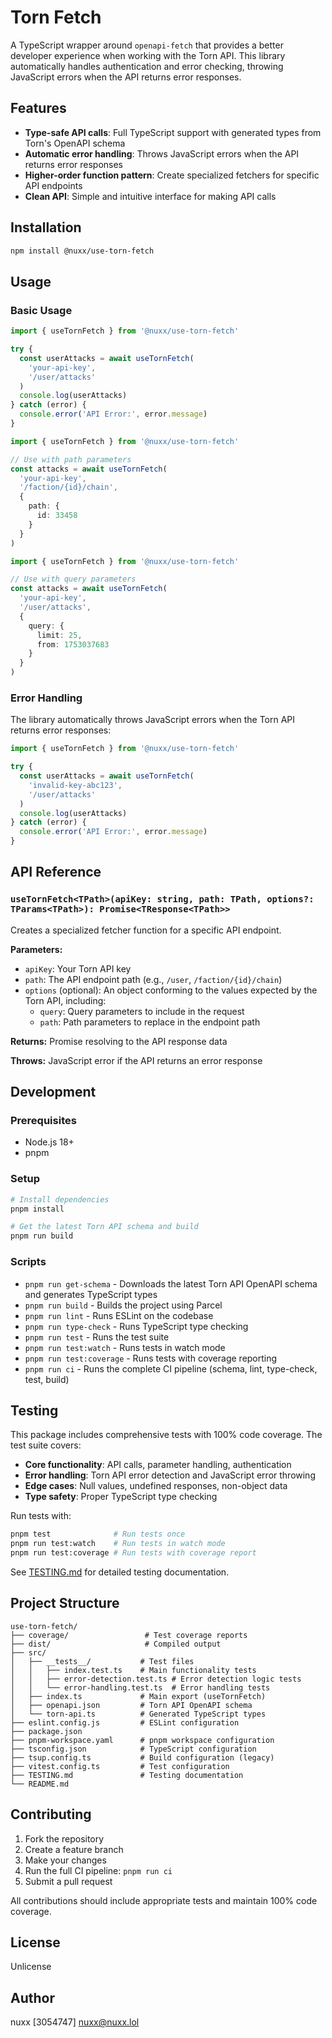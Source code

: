 # Torn Fetch

A TypeScript wrapper around `openapi-fetch` that provides a better developer experience when working with the Torn API. This library automatically handles authentication and error checking, throwing JavaScript errors when the API returns error responses.

## Features

- **Type-safe API calls**: Full TypeScript support with generated types from Torn's OpenAPI schema
- **Automatic error handling**: Throws JavaScript errors when the API returns error responses
- **Higher-order function pattern**: Create specialized fetchers for specific API endpoints
- **Clean API**: Simple and intuitive interface for making API calls

## Installation

```bash
npm install @nuxx/use-torn-fetch
```

## Usage

### Basic Usage

```typescript
import { useTornFetch } from '@nuxx/use-torn-fetch'

try {
  const userAttacks = await useTornFetch( 
    'your-api-key',
    '/user/attacks'
  )
  console.log(userAttacks)
} catch (error) {
  console.error('API Error:', error.message)
}
```

```typescript
import { useTornFetch } from '@nuxx/use-torn-fetch'

// Use with path parameters
const attacks = await useTornFetch(
  'your-api-key',
  '/faction/{id}/chain',
  {
    path: {
      id: 33458
    }
  }
)
```

```typescript
import { useTornFetch } from '@nuxx/use-torn-fetch'

// Use with query parameters
const attacks = await useTornFetch(
  'your-api-key',
  '/user/attacks',
  {
    query: {
      limit: 25,
      from: 1753037683
    }
  }
)
```

### Error Handling

The library automatically throws JavaScript errors when the Torn API returns error responses:

```typescript
import { useTornFetch } from '@nuxx/use-torn-fetch'

try {
  const userAttacks = await useTornFetch( 
    'invalid-key-abc123',
    '/user/attacks'
  )
  console.log(userAttacks)
} catch (error) {
  console.error('API Error:', error.message)
}
```

## API Reference

### `useTornFetch<TPath>(apiKey: string, path: TPath, options?: TParams<TPath>): Promise<TResponse<TPath>>`

Creates a specialized fetcher function for a specific API endpoint.

**Parameters:**
- `apiKey`: Your Torn API key
- `path`: The API endpoint path (e.g., `/user`, `/faction/{id}/chain`)
- `options` (optional): An object conforming to the values expected by the Torn API, including:
  - `query`: Query parameters to include in the request
  - `path`: Path parameters to replace in the endpoint path

**Returns:** Promise resolving to the API response data

**Throws:** JavaScript error if the API returns an error response

## Development

### Prerequisites

- Node.js 18+
- pnpm

### Setup

```bash
# Install dependencies
pnpm install

# Get the latest Torn API schema and build
pnpm run build
```

### Scripts

- `pnpm run get-schema` - Downloads the latest Torn API OpenAPI schema and generates TypeScript types
- `pnpm run build` - Builds the project using Parcel
- `pnpm run lint` - Runs ESLint on the codebase
- `pnpm run type-check` - Runs TypeScript type checking
- `pnpm run test` - Runs the test suite
- `pnpm run test:watch` - Runs tests in watch mode
- `pnpm run test:coverage` - Runs tests with coverage reporting
- `pnpm run ci` - Runs the complete CI pipeline (schema, lint, type-check, test, build)

## Testing

This package includes comprehensive tests with 100% code coverage. The test suite covers:

- **Core functionality**: API calls, parameter handling, authentication
- **Error handling**: Torn API error detection and JavaScript error throwing  
- **Edge cases**: Null values, undefined responses, non-object data
- **Type safety**: Proper TypeScript type checking

Run tests with:
```bash
pnpm test              # Run tests once
pnpm run test:watch    # Run tests in watch mode
pnpm run test:coverage # Run tests with coverage report
```

See [TESTING.md](./TESTING.md) for detailed testing documentation.

## Project Structure

```
use-torn-fetch/
├── coverage/                 # Test coverage reports
├── dist/                     # Compiled output
├── src/
│   ├── __tests__/           # Test files
│   │   ├── index.test.ts    # Main functionality tests
│   │   ├── error-detection.test.ts # Error detection logic tests
│   │   └── error-handling.test.ts  # Error handling tests
│   ├── index.ts             # Main export (useTornFetch)
│   ├── openapi.json         # Torn API OpenAPI schema
│   └── torn-api.ts          # Generated TypeScript types
├── eslint.config.js         # ESLint configuration
├── package.json
├── pnpm-workspace.yaml      # pnpm workspace configuration
├── tsconfig.json            # TypeScript configuration
├── tsup.config.ts           # Build configuration (legacy)
├── vitest.config.ts         # Test configuration
├── TESTING.md               # Testing documentation
└── README.md
```

## Contributing

1. Fork the repository
2. Create a feature branch
3. Make your changes
4. Run the full CI pipeline: `pnpm run ci`
5. Submit a pull request

All contributions should include appropriate tests and maintain 100% code coverage.

## License

Unlicense

## Author

nuxx [3054747] 
nuxx@nuxx.lol

